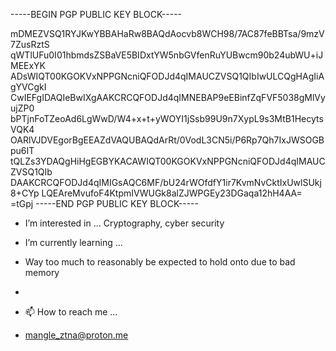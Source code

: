-----BEGIN PGP PUBLIC KEY BLOCK-----

mDMEZVSQ1RYJKwYBBAHaRw8BAQdAocvb8WCH98/7AC87feBBTsa/9mzV7ZusRztS
qWTlUFu0I01hbmdsZSBaVE5BIDxtYW5nbGVfenRuYUBwcm90b24ubWU+iJMEExYK
ADsWIQT00KGOKVxNPPGNcniQFODJd4qIMAUCZVSQ1QIbIwULCQgHAgIiAgYVCgkI
CwIEFgIDAQIeBwIXgAAKCRCQFODJd4qIMNEBAP9eEBinfZqFVF5038gMlVyujZP0
bPTjnFoTZeoAd6LgWwD/W4+x+t+yWOYI1jSsb99U9n7XypL9s3MtB1HecytsVQK4
OARlVJDVEgorBgEEAZdVAQUBAQdArRt/0VodL3CN5i/P6Rp7Qh7IxJWSOGBpu6IT
tQLZs3YDAQgHiHgEGBYKACAWIQT00KGOKVxNPPGNcniQFODJd4qIMAUCZVSQ1QIb
DAAKCRCQFODJd4qIMIGsAQC6MF/bU24rWOfdfY1ir7KvmNvCktIxUwlSUkj8+CYp
LQEAreMvufoF4KtpmIVWUGk8alZJWPGEy23DGaqa12hH4AA=
=tGpj
-----END PGP PUBLIC KEY BLOCK-----

- I’m interested in ...
Cryptography, cyber security

-  I’m currently learning ...
-  Way too much to reasonably be expected to hold onto due to bad memory
-  
- 📫 How to reach me ...
- mangle_ztna@proton.me

<!---

--->
